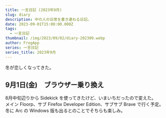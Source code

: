 ```yaml
---
title: 一言日記 (2023年9月)
slug: diary
description: 中の人の日常を書き連ねる日記。
date: 2023-09-01T15:00:00.000Z
tags:
  - 一言日記
thumbnail: /img/2023/09/02/diary-202309.webp
author: FrogApp
series: 一言日記
series_title: 2023年9月
---
```


冬が恋しくなってきた。

## 9月1日(金)　ブラウザー乗り換え

8月中旬辺りから Sidekick を使ってきたけど、いまいちだったので変えた。\
メイン Floorp、サブ Firefox Developer Edition、サブサブ Brave で行く予定。\
冬に Arc の Windows 版も出るとのことでそちらも楽しみ。
